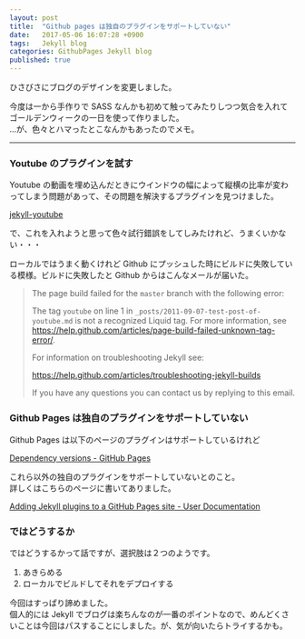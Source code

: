 ```yaml
---
layout: post
title:  "Github pages は独自のプラグインをサポートしていない"
date:   2017-05-06 16:07:28 +0900
tags:   Jekyll blog
categories: GithubPages Jekyll blog
published: true
---
```


ひさびさにブログのデザインを変更しました。

今度は一から手作りで SASS なんかも初めて触ってみたりしつつ気合を入れてゴールデンウィークの一日を使って作りました。  
...が、色々とハマったとこなんかもあったのでメモ。

---

### Youtube のプラグインを試す

Youtube の動画を埋め込んだときにウインドウの幅によって縦横の比率が変わってしまう問題があって、その問題を解決するプラグインを見つけました。

[jekyll-youtube](https://github.com/dommmel/jekyll-youtube)

で、これを入れようと思って色々試行錯誤をしてしみたけれど、うまくいかない・・・

ローカルではうまく動くけれど Github にプッシュした時にビルドに失敗している模様。ビルドに失敗したと Github からはこんなメールが届いた。

> The page build failed for the `master` branch with the following error:
> 
> The tag `youtube` on line 1 in `_posts/2011-09-07-test-post-of-youtube.md` is not a recognized Liquid tag. For more information, see https://help.github.com/articles/page-build-failed-unknown-tag-error/.
> 
> For information on troubleshooting Jekyll see:
> 
>   https://help.github.com/articles/troubleshooting-jekyll-builds
> 
> If you have any questions you can contact us by replying to this email.

### Github Pages は独自のプラグインをサポートしていない

Github Pages は以下のページのプラグインはサポートしているけれど

[Dependency versions - GitHub Pages](https://pages.github.com/versions/)

これら以外の独自のプラグインをサポートしていないとのこと。  
詳しくはこちらのページに書いてありました。

[Adding Jekyll plugins to a GitHub Pages site - User Documentation](https://help.github.com/articles/adding-jekyll-plugins-to-a-github-pages-site/)

### ではどうするか

ではどうするかって話ですが、選択肢は２つのようです。

1. あきらめる
2. ローカルでビルドしてそれをデプロイする

今回はすっぱり諦めました。  
個人的には Jekyll でブログは楽ちんなのが一番のポイントなので、めんどくさいことは今回はパスすることにしました。が、気が向いたらトライするかも。

